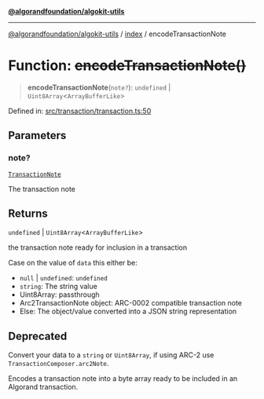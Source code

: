 [**@algorandfoundation/algokit-utils**](../../README.md)

***

[@algorandfoundation/algokit-utils](../../README.md) / [index](../README.md) / encodeTransactionNote

# Function: ~~encodeTransactionNote()~~

> **encodeTransactionNote**(`note?`): `undefined` \| `Uint8Array`\<`ArrayBufferLike`\>

Defined in: [src/transaction/transaction.ts:50](https://github.com/algorandfoundation/algokit-utils-ts/blob/main/src/transaction/transaction.ts#L50)

## Parameters

### note?

[`TransactionNote`](../../types/transaction/type-aliases/TransactionNote.md)

The transaction note

## Returns

`undefined` \| `Uint8Array`\<`ArrayBufferLike`\>

the transaction note ready for inclusion in a transaction

 Case on the value of `data` this either be:
  * `null` | `undefined`: `undefined`
  * `string`: The string value
  * Uint8Array: passthrough
  * Arc2TransactionNote object: ARC-0002 compatible transaction note
  * Else: The object/value converted into a JSON string representation

## Deprecated

Convert your data to a `string` or `Uint8Array`, if using ARC-2 use `TransactionComposer.arc2Note`.

Encodes a transaction note into a byte array ready to be included in an Algorand transaction.
